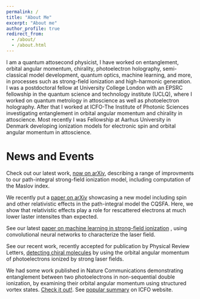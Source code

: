 ```yaml
---
permalink: /
title: "About Me"
excerpt: "About me"
author_profile: true
redirect_from:
  - /about/
  - /about.html
---
```

I am a quantum attosecond physicist, I have worked on entanglement, orbital angular momentum, chirality, photoelectron holography, semi-classical model development, quantum optics, machine learning, and more, in processes such as strong-field ionization and high-harmonic generation.
I was a postdoctoral fellow at University College London with an EPSRC fellowship in the quantum science and technology institute (UCLQ), where I worked on quantum metrology in attoscience as well as photoelectron holography. After that I worked at ICFO-The Institute of Photonic Sciences investigating entanglement in orbital angular momentum and chirality in attoscience. Most recently I was Fellowship at Aarhus University in Denmark developing ionization models for electronic spin and orbital angular momentum in attoscience.

News and Events
=================
Check out our latest work, [now on arXiv](https://arxiv.org/abs/2311.01845), describing a range of improvments to our path-integral strong-field ionization model, including computation of the Maslov index.

We recently put a [paper on arXiv](https://arxiv.org/abs/2308.15374) showcasing a new model including spin and other relativistic effects in the path-integral model the CQSFA. Here, we show that relativistic effects play a role for rescattered electrons at much lower laster intensites than expected.

See our latest [paper on machine learning in strong-field ionization](https://iopscience.iop.org/article/10.1088/1367-2630/acee19/meta)
, using convolutional neural networks to characterize the laser field.

See our recent work, recently accepted for publication by Physical Review Letters, [detecting chiral molecules](https://journals.aps.org/prl/abstract/10.1103/PhysRevLett.129.233201) by using the orbital angular momentum of photoelectrons ionized by strong laser fields.

We had some work published in Nature Communications demonstrating entanglement between two photoelectrons in non-sequential double ionization, by examining their orbital angular momentum using structured vortex states. [Check it out!](https://www.nature.com/articles/s41467-022-32128-z). See [popular summary](https://www.icfo.eu/news/2064/entanglement-reveals-itself-to-attosecond-physics-/) on ICFO website.

<!---
A Plato style dialogue on analytical and ab initio methods for Quantum Battles in attoscience: [Eur. Phys. J. D (2021) 75: 209](https://doi.org/10.1140/epjd/s10053-021-00207-3).

Some recent papers we published on OAM in strong field physics 	[Faraday Discuss., 2021,228, 394-412](https://doi.org/10.1039/D0FD00105H) and [Eur. Phys. J. D (2021) 75: 199](https://doi.org/10.1140/epjd/s10053-021-00214-4).

Check out work on [metrology in strong field physics](https://journals.aps.org/pra/abstract/10.1103/PhysRevA.103.043519) and our review on photoelectron holography [here](https://iopscience.iop.org/article/10.1088/1361-6633/ab5c91).



I will be presenting a poster at this years virtual [ICPEAC conference](https://www.icpeac2021.ca/) on the work we have done on orbtial angular momentum in strong field ionization, which include interferences vortices, probing chirality and investigating entanglement.
I recently presented the [following](https://pubs.rsc.org/en/content/articlehtml/2020/fd/d0fd00105h) work on twisted electron in strong field ionization at the Faraday discussion, which was held 1-3 February.
Reviewer of the month
------------------------------
I was listed as [reviewer of the month](https://www.nature.com/commsphys/referees/outstanding-referees) for October 2020 by the journal [Communication Physics Nature](https://www.nature.com/commsphys/)

Quantum Battles in Attoscience
------------------------------
I helped organise the fully online UCL based conference quantum battles in attoscience, which was held July 1-3. Check out the [website](https://www.quantumbattles.com/)
for more details. All the talks, including the battle I was involved in, are available on the [YouTube channel](https://www.youtube.com/channel/UCBg-O7WZ8gZLBb6jTWn-McA/featured).
-->
